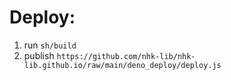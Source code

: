 

Deploy:
=======

1) run `sh/build`
2) publish `https://github.com/nhk-lib/nhk-lib.github.io/raw/main/deno_deploy/deploy.js`
